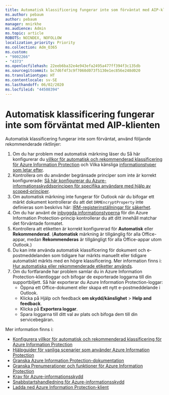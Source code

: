```yaml
---
title: Automatisk klassificering fungerar inte som förväntat med AIP-klienten
ms.author: pebaum
author: pebaum
manager: mnirkhe
ms.audience: Admin
ms.topic: article
ROBOTS: NOINDEX, NOFOLLOW
localization_priority: Priority
ms.collection: Adm_O365
ms.custom:
- "9002266"
- "4373"
ms.openlocfilehash: 22eeb6ba32e4e943efa2495a477ff394f3c135db
ms.sourcegitcommit: bc7d6f4f3c9f7060d073f5130e1ec856e248d020
ms.translationtype: HT
ms.contentlocale: sv-SE
ms.lasthandoff: 06/02/2020
ms.locfileid: "44508394"
---
```

# <a name="automatic-classification-not-behaving-as-expected-with-the-aip-client"></a>Automatisk klassificering fungerar inte som förväntat med AIP-klienten

Automatisk klassificering fungerar inte som förväntat, använd följande rekommenderade riktlinjer:

1. Om du har problem med automatisk märkning läser du Så här konfigurerar du [villkor för automatisk och rekommenderad klassificering för Azure Information Protection](https://docs.microsoft.com/azure/information-protection/configure-policy-classification) och Vilka känsliga [informationstyper som letar efter](https://docs.microsoft.com/microsoft-365/compliance/sensitive-information-type-entity-definitions).
2. Kontrollera om du använder begränsade principer som inte är korrekt konfigurerade: [Så här konfigurerar du Azure-informationsskyddsprincipen för specifika användare med hjälp av scoped-principer](https://docs.microsoft.com/azure/information-protection/configure-policy-scope).
3. Om automatisk märkning inte fungerar för Outlook när du bifogar ett märkt dokument kontrollerar du att det `DRMEncryptProperty` inte definieras som beskrivs här: [IRM-registerinställningar för säkerhet](https://docs.microsoft.com/deployoffice/security/protect-sensitive-messages-and-documents-by-using-irm-in-office#office-2016-irm-registry-key-options).
4. Om du har använt de [inbyggda informationstyperna](https://support.office.com/article/What-the-sensitive-information-types-look-for-fd505979-76be-4d9f-b459-abef3fc9e86b) för din Azure Information Protection-princip kontrollerar du att ditt innehåll matchar det förväntade formatet.
5. Kontrollera att etiketten är korrekt konfigurerad för **Automatisk** eller **Rekommenderad**. (**Automatisk** märkning är tillgänglig för alla Office-appar, medan **Rekommenderas** är tillgängligt för alla Office-appar utom Outlook.)
6. Du kan inte använda automatisk klassificering för dokument och e-postmeddelanden som tidigare har märkts manuellt eller tidigare automatiskt märkts med en högre klassificering.  Mer information finns i: [Hur automatiska eller rekommenderade etiketter används](https://docs.microsoft.com/azure/information-protection/configure-policy-classification#how-automatic-or-recommended-labels-are-applied).
7. Om du fortfarande har problem samlar du in Azure Information Protection-klientloggar och bifogar de exporterade loggarna till din supportbiljett. Så här exporterar du Azure Information Protection-loggar:
    - Öppna ett Office-dokument eller skapa ett nytt e-postmeddelande i Outlook.
    - Klicka på Hjälp och feedback **om skydd/känslighet**  >  **Help and feedback**.
    - Klicka på **Exportera loggar**.
    - Spara loggarna till ditt val av plats och bifoga dem till din servicebegäran.

Mer information finns i:

- [Konfigurera villkor för automatisk och rekommenderad klassificering för Azure Information Protection](https://docs.microsoft.com/azure/information-protection/configure-policy-classification)
- [Hjälpguider för vanliga scenarier som använder Azure Information Protection](https://docs.microsoft.com/azure/information-protection/how-to-guides)
- [Granska Azure Information Protection-dokumentation](https://docs.microsoft.com/azure/information-protection/what-is-information-protection)
- [Granska Prenumerationer och funktioner för Azure Information Protection](https://azure.microsoft.com/pricing/details/information-protection)
- [Krav för Azure-informationsskydd](https://docs.microsoft.com/azure/information-protection/get-started/requirements)
- [Snabbstartshandledning för Azure-informationsskydd](https://docs.microsoft.com/azure/information-protection/get-started/infoprotect-quick-start-tutorial)
- [Ladda ned Azure Information Protection-klient](https://www.microsoft.com/download/details.aspx?id=53018)
